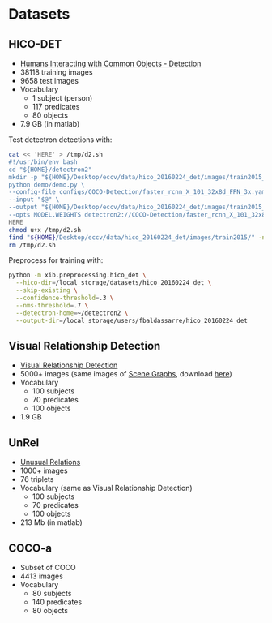 # Datasets

## HICO-DET
- [Humans Interacting with Common Objects - Detection](http://www-personal.umich.edu/~ywchao/hico/)
- 38118 training images
- 9658 test images
- Vocabulary
  - 1 subject (person)
  - 117 predicates
  - 80 objects
- 7.9 GB (in matlab)

Test detectron detections with:
```bash
cat << 'HERE' > /tmp/d2.sh
#!/usr/bin/env bash
cd "${HOME}/detectron2"
mkdir -p "${HOME}/Desktop/eccv/data/hico_20160224_det/images/train2015_bb/"
python demo/demo.py \
--config-file configs/COCO-Detection/faster_rcnn_X_101_32x8d_FPN_3x.yaml \
--input "$@" \
--output "${HOME}/Desktop/eccv/data/hico_20160224_det/images/train2015_bb/" \
--opts MODEL.WEIGHTS detectron2://COCO-Detection/faster_rcnn_X_101_32x8d_FPN_3x/139173657/model_final_68b088.pkl
HERE
chmod u+x /tmp/d2.sh
find "${HOME}/Desktop/eccv/data/hico_20160224_det/images/train2015/" -name '*.jpg' -exec /tmp/d2.sh {} +
rm /tmp/d2.sh
```

Preprocess for training with:
```bash
python -m xib.preprocessing.hico_det \
  --hico-dir=/local_storage/datasets/hico_20160224_det \
  --skip-existing \
  --confidence-threshold=.3 \
  --nms-threshold=.7 \
  --detectron-home=~/detectron2 \
  --output-dir=/local_storage/users/fbaldassarre/hico_20160224_det
```

## Visual Relationship Detection
- [Visual Relationship Detection](https://cs.stanford.edu/people/ranjaykrishna/vrd/)
- 5000+ images (same images of [Scene Graphs](https://cs.stanford.edu/~danfei/scene-graph/), download [here](http://imagenet.stanford.edu/internal/jcjohns/scene_graphs/sg_dataset.zip))
- Vocabulary
  - 100 subjects
  - 70 predicates
  - 100 objects
- 1.9 GB

## UnRel
- [Unusual Relations](https://www.di.ens.fr/willow/research/unrel/)
- 1000+ images
- 76 triplets
- Vocabulary (same as Visual Relationship Detection)
  - 100 subjects
  - 70 predicates
  - 100 objects
- 213 Mb (in matlab)

## COCO-a
- Subset of COCO
- 4413 images
- Vocabulary
  - 80 subjects
  - 140 predicates
  - 80 objects